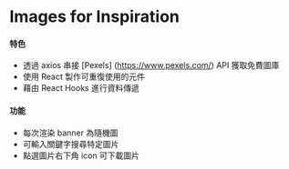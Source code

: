 # Images for Inspiration

#### 特色

- 透過 axios 串接 [Pexels] (https://www.pexels.com/) API 獲取免費圖庫
- 使用 React 製作可重復使用的元件
- 藉由 React Hooks 進行資料傳遞

#### 功能

- 每次渲染 banner 為隨機圖
- 可輸入關鍵字搜尋特定圖片
- 點選圖片右下角 icon 可下載圖片



